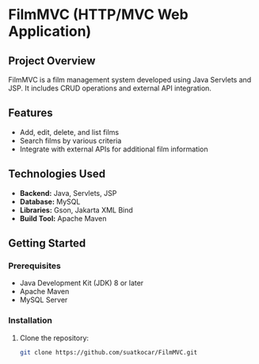 # FilmMVC (HTTP/MVC Web Application)

## Project Overview
FilmMVC is a film management system developed using Java Servlets and JSP. It includes CRUD operations and external API integration.

## Features
- Add, edit, delete, and list films
- Search films by various criteria
- Integrate with external APIs for additional film information

## Technologies Used
- **Backend:** Java, Servlets, JSP
- **Database:** MySQL
- **Libraries:** Gson, Jakarta XML Bind
- **Build Tool:** Apache Maven

## Getting Started

### Prerequisites
- Java Development Kit (JDK) 8 or later
- Apache Maven
- MySQL Server

### Installation
1. Clone the repository:
   ```bash
   git clone https://github.com/suatkocar/FilmMVC.git
